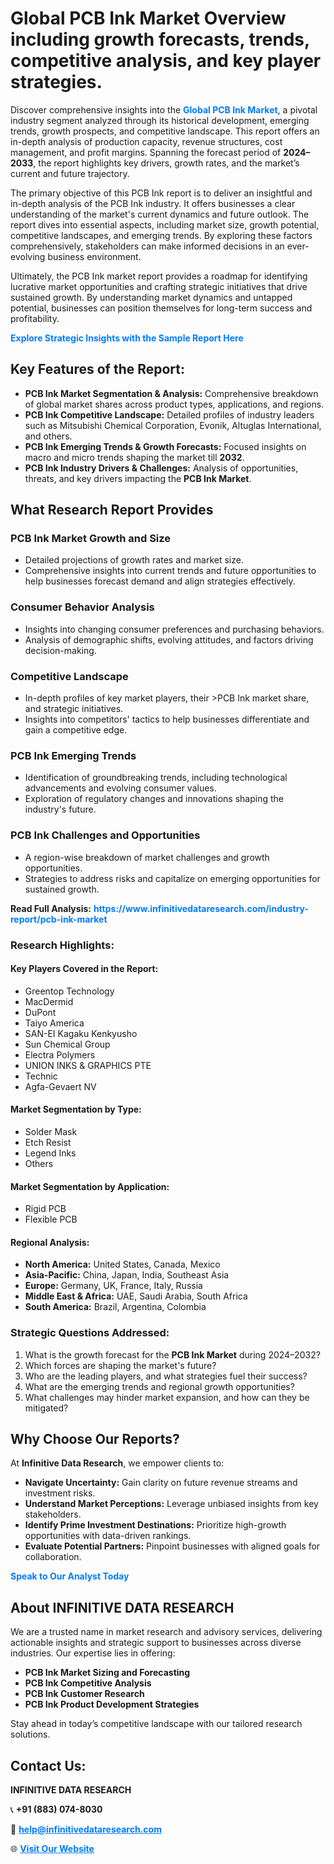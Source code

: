 <h1>Global PCB Ink Market Overview including growth forecasts, trends, competitive analysis, and key player strategies.</h1>
<p>
Discover comprehensive insights into the 
<a href="https://www.infinitivedataresearch.com/industry-report/pcb-ink-market" rel="dofollow" style="color: #007BFF; text-decoration: none;"><strong>Global PCB Ink Market</strong></a>, a pivotal industry segment analyzed through its historical development, emerging trends, growth prospects, and competitive landscape. This report offers an in-depth analysis of production capacity, revenue structures, cost management, and profit margins. Spanning the forecast period of <strong>2024–2033</strong>, the report highlights key drivers, growth rates, and the market’s current and future trajectory.
</p>
<p>
The primary objective of this PCB Ink report is to deliver an insightful and in-depth analysis of the PCB Ink industry. It offers businesses a clear understanding of the market's current dynamics and future outlook. The report dives into essential aspects, including market size, growth potential, competitive landscapes, and emerging trends. By exploring these factors comprehensively, stakeholders can make informed decisions in an ever-evolving business environment.
</p>
<p>
Ultimately, the PCB Ink market report provides a roadmap for identifying lucrative market opportunities and crafting strategic initiatives that drive sustained growth. By understanding market dynamics and untapped potential, businesses can position themselves for long-term success and profitability.
</p>
<p>
<a href="https://www.infinitivedataresearch.com/request-sample/reportId=105882" style="color: #007BFF; text-decoration: none;"><strong>Explore Strategic Insights with the Sample Report Here</strong></a>
</p>

<h2>Key Features of the Report:</h2>
<ul>
<li><strong>PCB Ink Market Segmentation & Analysis:</strong> Comprehensive breakdown of global market shares across product types, applications, and regions.</li>
<li><strong>PCB Ink Competitive Landscape:</strong> Detailed profiles of industry leaders such as Mitsubishi Chemical Corporation, Evonik, Altuglas International, and others.</li>
<li><strong>PCB Ink Emerging Trends & Growth Forecasts:</strong> Focused insights on macro and micro trends shaping the market till <strong>2032</strong>.</li>
<li><strong>PCB Ink Industry Drivers & Challenges:</strong> Analysis of opportunities, threats, and key drivers impacting the <strong>PCB Ink Market</strong>.</li>
</ul>

<h2>What Research Report Provides</h2>
<h3>PCB Ink Market Growth and Size</h3>
<ul>
<li>Detailed projections of growth rates and market size.</li>
<li>Comprehensive insights into current trends and future opportunities to help businesses forecast demand and align strategies effectively.</li>
</ul>

<h3>Consumer Behavior Analysis</h3>
<ul>
<li>Insights into changing consumer preferences and purchasing behaviors.</li>
<li>Analysis of demographic shifts, evolving attitudes, and factors driving decision-making.</li>
</ul>

<h3>Competitive Landscape</h3>
<ul>
<li>In-depth profiles of key market players, their >PCB Ink market share, and strategic initiatives.</li>
<li>Insights into competitors' tactics to help businesses differentiate and gain a competitive edge.</li>
</ul>

<h3>PCB Ink Emerging Trends</h3>
<ul>
<li>Identification of groundbreaking trends, including technological advancements and evolving consumer values.</li>
<li>Exploration of regulatory changes and innovations shaping the industry's future.</li>
</ul>

<h3>PCB Ink Challenges and Opportunities</h3>
<ul>
<li>A region-wise breakdown of market challenges and growth opportunities.</li>
<li>Strategies to address risks and capitalize on emerging opportunities for sustained growth.</li>
</ul>
<p><strong>Read Full Analysis:</strong> <a href="https://www.infinitivedataresearch.com/industry-report/pcb-ink-market" rel="dofollow" style="color: #007BFF; text-decoration: none;"><strong>https://www.infinitivedataresearch.com/industry-report/pcb-ink-market</strong></a></p>
<h3>Research Highlights:</h3>
<h4>Key Players Covered in the Report:</h4>
<ul><li>Greentop Technology</li><li>MacDermid</li><li>DuPont</li><li>Taiyo America</li><li>SAN-EI Kagaku Kenkyusho</li><li>Sun Chemical Group</li><li>Electra Polymers</li><li>UNION INKS &amp; GRAPHICS PTE</li><li>Technic</li><li>Agfa-Gevaert NV</li></ul>
<h4>Market Segmentation by Type:</h4>
<ul><li>Solder Mask</li><li>Etch Resist</li><li>Legend Inks</li><li>Others</li></ul>
<h4>Market Segmentation by Application:</h4>
<ul><li>Rigid PCB</li><li>Flexible PCB</li></ul>

<h4>Regional Analysis:</h4>
<ul>
<li><strong>North America:</strong> United States, Canada, Mexico</li>
<li><strong>Asia-Pacific:</strong> China, Japan, India, Southeast Asia</li>
<li><strong>Europe:</strong> Germany, UK, France, Italy, Russia</li>
<li><strong>Middle East & Africa:</strong> UAE, Saudi Arabia, South Africa</li>
<li><strong>South America:</strong> Brazil, Argentina, Colombia</li>
</ul>

<h3>Strategic Questions Addressed:</h3>
<ol>
<li>What is the growth forecast for the <strong>PCB Ink Market</strong> during 2024–2032?</li>
<li>Which forces are shaping the market's future?</li>
<li>Who are the leading players, and what strategies fuel their success?</li>
<li>What are the emerging trends and regional growth opportunities?</li>
<li>What challenges may hinder market expansion, and how can they be mitigated?</li>
</ol>

<h2>Why Choose Our Reports?</h2>
<p>At <strong>Infinitive Data Research</strong>, we empower clients to:</p>
<ul>
<li><strong>Navigate Uncertainty:</strong> Gain clarity on future revenue streams and investment risks.</li>
<li><strong>Understand Market Perceptions:</strong> Leverage unbiased insights from key stakeholders.</li>
<li><strong>Identify Prime Investment Destinations:</strong> Prioritize high-growth opportunities with data-driven rankings.</li>
<li><strong>Evaluate Potential Partners:</strong> Pinpoint businesses with aligned goals for collaboration.</li>
</ul>
<p><a href="https://www.infinitivedataresearch.com/industry-report/pcb-ink-market" rel="dofollow" style="color: #007BFF; text-decoration: none;"><strong>Speak to Our Analyst Today</strong></a></p>

<h2>About INFINITIVE DATA RESEARCH</h2>
<p>We are a trusted name in market research and advisory services, delivering actionable insights and strategic support to businesses across diverse industries. Our expertise lies in offering:</p>
<ul>
<li><strong>PCB Ink Market Sizing and Forecasting</strong></li>
<li><strong>PCB Ink Competitive Analysis</strong></li>
<li><strong>PCB Ink Customer Research</strong></li>
<li><strong>PCB Ink Product Development Strategies</strong></li>
</ul>
<p>Stay ahead in today’s competitive landscape with our tailored research solutions.</p>

<h2>Contact Us:</h2>
<p><strong>INFINITIVE DATA RESEARCH</strong></p>
<p>📞 <strong>+91 (883) 074-8030</strong></p>
<p>📧 <strong><a href="mailto:help@infinitivedataresearch.com" style="color: #007BFF;">help@infinitivedataresearch.com</a></strong></p>
<p>🌐 <strong><a href="https://www.infinitivedataresearch.com" rel="dofollow" style="color: #007BFF;">Visit Our Website</a></strong></p>